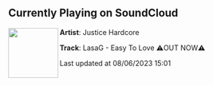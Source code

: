 ## Currently Playing on SoundCloud

[<img align="left" width="100" src="https://i1.sndcdn.com/artworks-OUasnuhyzzUo6FP2-AsfpWQ-t500x500.jpg">](https://soundcloud.com/justicehardcore/jh352)

**Artist**: Justice Hardcore 

**Track**: LasaG - Easy To Love ⚠️OUT NOW⚠️

Last updated at 08/06/2023 15:01

